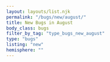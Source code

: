 ```yaml
---
layout: layouts/list.njk
permalink: "/bugs/new/august/"
title: New Bugs in August
body_class: bugs
filter_by_tag: "type_bugs_new_august"
type: "bugs"
listing: "new"
hemisphere: ""
---
```

